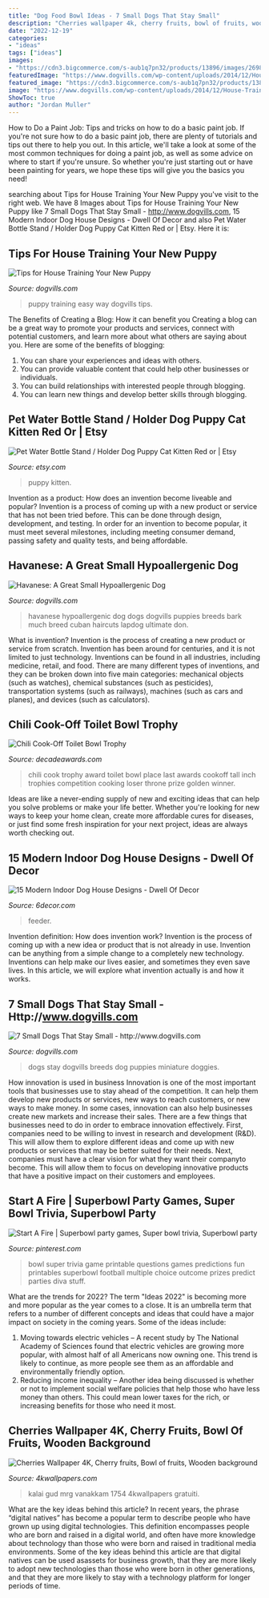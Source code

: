 ```yaml
---
title: "Dog Food Bowl Ideas - 7 Small Dogs That Stay Small"
description: "Cherries wallpaper 4k, cherry fruits, bowl of fruits, wooden background"
date: "2022-12-19"
categories:
- "ideas"
tags: ["ideas"]
images:
- "https://cdn3.bigcommerce.com/s-aub1q7pn32/products/13896/images/26985/RFG841-Chili__23164.1484259824.500.750.jpg?c=2"
featuredImage: "https://www.dogvills.com/wp-content/uploads/2014/12/House-Training-Your-Puppy-683x1024.jpg"
featured_image: "https://cdn3.bigcommerce.com/s-aub1q7pn32/products/13896/images/26985/RFG841-Chili__23164.1484259824.500.750.jpg?c=2"
image: "https://www.dogvills.com/wp-content/uploads/2014/12/House-Training-Your-Puppy-683x1024.jpg"
ShowToc: true
author: "Jordan Muller"
---
```



How to Do a Paint Job: Tips and tricks on how to do a basic paint job.
If you're not sure how to do a basic paint job, there are plenty of tutorials and tips out there to help you out. In this article, we'll take a look at some of the most common techniques for doing a paint job, as well as some advice on where to start if you're unsure. So whether you're just starting out or have been painting for years, we hope these tips will give you the basics you need!

	

		
searching about Tips for House Training Your New Puppy you've visit to the right web. We have 8 Images about Tips for House Training Your New Puppy like 7 Small Dogs That Stay Small - http://www.dogvills.com, 15 Modern Indoor Dog House Designs - Dwell Of Decor and also Pet Water Bottle Stand / Holder Dog Puppy Cat Kitten Red or | Etsy. Here it is:
		
    
## Tips For House Training Your New Puppy

<img loading=lazy src="https://www.dogvills.com/wp-content/uploads/2014/12/House-Training-Your-Puppy-683x1024.jpg" onerror="this.onerror=null;this.src='https://tse4.mm.bing.net/th?id=OIP.Qd-8jnAA8N42pilfnw7ubwDIEs&amp;pid=15.1';" alt="Tips for House Training Your New Puppy">

_Source: dogvills.com_

>puppy training easy way dogvills tips. 

	

The Benefits of Creating a Blog: How it can benefit you
Creating a blog can be a great way to promote your products and services, connect with potential customers, and learn more about what others are saying about you. Here are some of the benefits of blogging:
1. You can share your experiences and ideas with others.
2. You can provide valuable content that could help other businesses or individuals.
3. You can build relationships with interested people through blogging.
4. You can learn new things and develop better skills through blogging.

    
## Pet Water Bottle Stand / Holder Dog Puppy Cat Kitten Red Or | Etsy

<img loading=lazy src="https://i.etsystatic.com/16182747/r/il/03fdc3/1951292951/il_1588xN.1951292951_ncs3.jpg" onerror="this.onerror=null;this.src='https://tse3.mm.bing.net/th?id=OIP.TamK_oma0-iSo4AalAyn1wHaNK&amp;pid=15.1';" alt="Pet Water Bottle Stand / Holder Dog Puppy Cat Kitten Red or | Etsy">

_Source: etsy.com_

>puppy kitten. 

	

Invention as a product: How does an invention become liveable and popular?
Invention is a process of coming up with a new product or service that has not been tried before. This can be done through design, development, and testing. In order for an invention to become popular, it must meet several milestones, including meeting consumer demand, passing safety and quality tests, and being affordable.

    
## Havanese: A Great Small Hypoallergenic Dog

<img loading=lazy src="https://www.dogvills.com/wp-content/uploads/2015/09/Havanese-Small-hypoallergenic-dog.jpg" onerror="this.onerror=null;this.src='https://tse3.mm.bing.net/th?id=OIP.EpGvgy0Ajyt0I_q_6368dAHaLH&amp;pid=15.1';" alt="Havanese: A Great Small Hypoallergenic Dog">

_Source: dogvills.com_

>havanese hypoallergenic dog dogs dogvills puppies breeds bark much breed cuban haircuts lapdog ultimate don. 

	

What is invention?
Invention is the process of creating a new product or service from scratch. Invention has been around for centuries, and it is not limited to just technology. Inventions can be found in all industries, including medicine, retail, and food. There are many different types of inventions, and they can be broken down into five main categories: mechanical objects (such as watches), chemical substances (such as pesticides), transportation systems (such as railways), machines (such as cars and planes), and devices (such as calculators).

    
## Chili Cook-Off Toilet Bowl Trophy

<img loading=lazy src="https://cdn3.bigcommerce.com/s-aub1q7pn32/products/13896/images/26985/RFG841-Chili__23164.1484259824.500.750.jpg?c=2" onerror="this.onerror=null;this.src='https://tse2.mm.bing.net/th?id=OIP.QuJbCPW1LNW3JUQTqp7FfwAAAA&amp;pid=15.1';" alt="Chili Cook-Off Toilet Bowl Trophy">

_Source: decadeawards.com_

>chili cook trophy award toilet bowl place last awards cookoff tall inch trophies competition cooking loser throne prize golden winner. 

	

Ideas are like a never-ending supply of new and exciting ideas that can help you solve problems or make your life better. Whether you're looking for new ways to keep your home clean, create more affordable cures for diseases, or just find some fresh inspiration for your next project, ideas are always worth checking out.

    
## 15 Modern Indoor Dog House Designs - Dwell Of Decor

<img loading=lazy src="https://3.bp.blogspot.com/-Vh2Guw6HNwM/VfDMvVM-IOI/AAAAAAAATxE/7DSRrV4eJsk/s1600/Indoor+Dog+House+Design+Ideas+1.jpg" onerror="this.onerror=null;this.src='https://tse4.mm.bing.net/th?id=OIP._nC8dmVbd-2Hw5aCBcghIwHaLE&amp;pid=15.1';" alt="15 Modern Indoor Dog House Designs - Dwell Of Decor">

_Source: 6decor.com_

>feeder. 

	

Invention definition: How does invention work?
Invention is the process of coming up with a new idea or product that is not already in use. Invention can be anything from a simple change to a completely new technology. Inventions can help make our lives easier, and sometimes they even save lives. In this article, we will explore what invention actually is and how it works.

    
## 7 Small Dogs That Stay Small - Http://www.dogvills.com

<img loading=lazy src="https://www.dogvills.com/wp-content/uploads/2016/01/small-dogs.jpg" onerror="this.onerror=null;this.src='https://tse4.mm.bing.net/th?id=OIP.3oJltQ1NP-l8m7bd9gc4bAHaKl&amp;pid=15.1';" alt="7 Small Dogs That Stay Small - http://www.dogvills.com">

_Source: dogvills.com_

>dogs stay dogvills breeds dog puppies miniature doggies. 

	

How innovation is used in business
Innovation is one of the most important tools that businesses use to stay ahead of the competition. It can help them develop new products or services, new ways to reach customers, or new ways to make money. In some cases, innovation can also help businesses create new markets and increase their sales.
There are a few things that businesses need to do in order to embrace innovation effectively. First, companies need to be willing to invest in research and development (R&D). This will allow them to explore different ideas and come up with new products or services that may be better suited for their needs. Next, companies must have a clear vision for what they want their companyto become. This will allow them to focus on developing innovative products that have a positive impact on their customers and employees.

    
## Start A Fire | Superbowl Party Games, Super Bowl Trivia, Superbowl Party

<img loading=lazy src="https://i.pinimg.com/736x/1e/f2/1f/1ef21f1bdb07fe470d41825eb5a54fbc--super-bowl-party-games-super-bowl-game.jpg" onerror="this.onerror=null;this.src='https://tse1.mm.bing.net/th?id=OIP.94hFivQBk7Ngwhyu1C3M2gHaKs&amp;pid=15.1';" alt="Start A Fire | Superbowl party games, Super bowl trivia, Superbowl party">

_Source: pinterest.com_

>bowl super trivia game printable questions games predictions fun printables superbowl football multiple choice outcome prizes predict parties diva stuff. 

	

What are the trends for 2022?
The term "Ideas 2022" is becoming more and more popular as the year comes to a close. It is an umbrella term that refers to a number of different concepts and ideas that could have a major impact on society in the coming years. Some of the ideas include: 
1) Moving towards electric vehicles – A recent study by The National Academy of Sciences found that electric vehicles are growing more popular, with almost half of all Americans now owning one. This trend is likely to continue, as more people see them as an affordable and environmentally friendly option. 
2) Reducing income inequality – Another idea being discussed is whether or not to implement social welfare policies that help those who have less money than others. This could mean lower taxes for the rich, or increasing benefits for those who need it most.

    
## Cherries Wallpaper 4K, Cherry Fruits, Bowl Of Fruits, Wooden Background

<img loading=lazy src="https://4kwallpapers.com/images/wallpapers/cherries-cherry-fruits-bowl-of-fruits-wooden-background-3600x2457-1754.jpg" onerror="this.onerror=null;this.src='https://tse4.mm.bing.net/th?id=OIP.qCK7pUX9ETe6wTJNquRwyAHaFD&amp;pid=15.1';" alt="Cherries Wallpaper 4K, Cherry fruits, Bowl of fruits, Wooden background">

_Source: 4kwallpapers.com_

>kalai gud mrg vanakkam 1754 4kwallpapers gratuiti. 

	

What are the key ideas behind this article?
In recent years, the phrase “digital natives” has become a popular term to describe people who have grown up using digital technologies. This definition encompasses people who are born and raised in a digital world, and often have more knowledge about technology than those who were born and raised in traditional media environments. Some of the key ideas behind this article are that digital natives can be used asassets for business growth, that they are more likely to adopt new technologies than those who were born in other generations, and that they are more likely to stay with a technology platform for longer periods of time.

